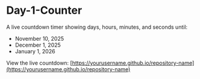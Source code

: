 # Day-1-Counter
A live countdown timer showing days, hours, minutes, and seconds until:
   - November 10, 2025
   - December 1, 2025  
   - January 1, 2026
   
   View the live countdown: [https://yourusername.github.io/repository-name](https://yourusername.github.io/repository-name)
